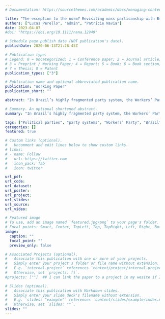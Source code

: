 ```yaml
---
# Documentation: https://sourcethemes.com/academic/docs/managing-content/

title: "The exception to the norm? Revisiting mass partisanship with Brazil’s Workers’ Party"
authors: ["Lucas Perello", "admin", "Patricio Navia"]
date: 2023-04-07
#doi: "https://doi.org/10.1111/nana.12949"

# Schedule page publish date (NOT publication's date).
publishDate: 2020-06-13T21:28:45Z

# Publication type.
# Legend: 0 = Uncategorized; 1 = Conference paper; 2 = Journal article;
# 3 = Preprint / Working Paper; 4 = Report; 5 = Book; 6 = Book section;
# 7 = Thesis; 8 = Patent
publication_types: ["3"]

# Publication name and optional abbreviated publication name.
publication: "Working Paper"
publication_short: ""

abstract: "In Brazil’s highly fragmented party system, the Workers’ Party (PT) is the country’s largest and most institutionalized party. Following its origins in São Paulo’s 1980s union movement, the PT has won five of the last six presidential elections. The PT has also been uniquely successful in creating attachments with voters. In fact, on average, one in ten Brazilian adults sympathized with the party from 2008 to 2018. This article uses six AmericasBarometer to explore the individual-level determinants of partisanship with the PT and other parties before and after President Dilma Rousseff’s 2016 impeachment. We test three hypotheses that associate partisanship with the PT to leftwing ideological identification, grassroots organizations, and conditional cash transfers. Our findings reveal that the determinants of partisanship are strikingly similar to those of other parties, supporting the claim made elsewhere that the PT is an institutionalized party without roots in society."

# Summary. An optional shortened abstract.
summary: "In Brazil’s highly fragmented party system, the Workers’ Party (PT) is the country’s largest and most institutionalized party. Following its origins in São Paulo’s 1980s union movement, the PT has won five of the last six presidential elections. The PT has also been uniquely successful in creating attachments with voters. In fact, on average, one in ten Brazilian adults sympathized with the party from 2008 to 2018. This article uses six AmericasBarometer to explore the individual-level determinants of partisanship with the PT and other parties before and after President Dilma Rousseff’s 2016 impeachment. We test three hypotheses that associate partisanship with the PT to leftwing ideological identification, grassroots organizations, and conditional cash transfers. Our findings reveal that the determinants of partisanship are strikingly similar to those of other parties, supporting the claim made elsewhere that the PT is an institutionalized party without roots in society."

tags: ["Political parties", "party systems", "Workers’ Party", "Brazil", "Latin America"]
categories: []
featured: true

# Custom links (optional).
#   Uncomment and edit lines below to show custom links.
# links:
# - name: Follow
#   url: https://twitter.com
#   icon_pack: fab
#   icon: twitter

url_pdf: 
url_code: 
url_dataset: 
url_poster:
url_project:
url_slides: 
url_source:
url_video: 

# Featured image
# To use, add an image named `featured.jpg/png` to your page's folder.
# Focal points: Smart, Center, TopLeft, Top, TopRight, Left, Right, BottomLeft, Bottom, BottomRight.
image: 
  caption: ""
  focal_point: ""
  preview_only: false

# Associated Projects (optional).
#   Associate this publication with one or more of your projects.
#   Simply enter your project's folder or file name without extension.
#   E.g. `internal-project` references `content/project/internal-project/index.md`.
#   Otherwise, set `projects: []`.
#projects: [""]  ## I can link the paper to a project in my wesite if I want

# Slides (optional).
#   Associate this publication with Markdown slides.
#   Simply enter your slide deck's filename without extension.
#   E.g. `slides: "example"` references `content/slides/example/index.md`.
#   Otherwise, set `slides: ""`.
slides: ""
---
```

